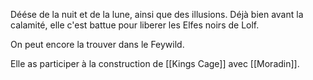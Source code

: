 Déése de la nuit et de la lune, ainsi que des illusions.
Déjà bien avant la calamité, elle c'est battue pour liberer les Elfes noirs de Lolf.

On peut encore la trouver dans le Feywild.

Elle as participer à la construction de [[Kings Cage]] avec [[Moradin]].